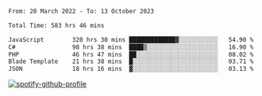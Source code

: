 <!--START_SECTION:waka-->

```txt
From: 20 March 2022 - To: 13 October 2023

Total Time: 583 hrs 46 mins

JavaScript        320 hrs 30 mins █████████████▓░░░░░░░░░░░   54.90 %
C#                98 hrs 38 mins  ████▒░░░░░░░░░░░░░░░░░░░░   16.90 %
PHP               46 hrs 47 mins  ██░░░░░░░░░░░░░░░░░░░░░░░   08.02 %
Blade Template    21 hrs 38 mins  █░░░░░░░░░░░░░░░░░░░░░░░░   03.71 %
JSON              18 hrs 16 mins  ▓░░░░░░░░░░░░░░░░░░░░░░░░   03.13 %
```

<!--END_SECTION:waka-->
[![spotify-github-profile](https://spotify-github-profile.vercel.app/api/view?uid=c00zprrvy9xiloa9qnco3hmng&cover_image=true&theme=novatorem&show_offline=false&background_color=121212&bar_color=53b14f&bar_color_cover=false)](https://spotify-github-profile.vercel.app/api/view?uid=c00zprrvy9xiloa9qnco3hmng&redirect=true)



